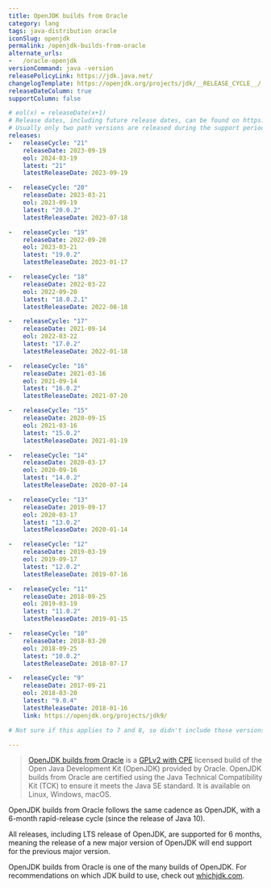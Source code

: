 ```yaml
---
title: OpenJDK builds from Oracle
category: lang
tags: java-distribution oracle
iconSlug: openjdk
permalink: /openjdk-builds-from-oracle
alternate_urls:
-   /oracle-openjdk
versionCommand: java -version
releasePolicyLink: https://jdk.java.net/
changelogTemplate: https://openjdk.org/projects/jdk/__RELEASE_CYCLE__/
releaseDateColumn: true
supportColumn: false

# eol(x) = releaseDate(x+1)
# Release dates, including future release dates, can be found on https://www.java.com/releases/.
# Usually only two path versions are released during the support period.
releases:
-   releaseCycle: "21"
    releaseDate: 2023-09-19
    eol: 2024-03-19
    latest: "21"
    latestReleaseDate: 2023-09-19

-   releaseCycle: "20"
    releaseDate: 2023-03-21
    eol: 2023-09-19
    latest: "20.0.2"
    latestReleaseDate: 2023-07-18

-   releaseCycle: "19"
    releaseDate: 2022-09-20
    eol: 2023-03-21
    latest: "19.0.2"
    latestReleaseDate: 2023-01-17

-   releaseCycle: "18"
    releaseDate: 2022-03-22
    eol: 2022-09-20
    latest: "18.0.2.1"
    latestReleaseDate: 2022-08-18

-   releaseCycle: "17"
    releaseDate: 2021-09-14
    eol: 2022-03-22
    latest: "17.0.2"
    latestReleaseDate: 2022-01-18

-   releaseCycle: "16"
    releaseDate: 2021-03-16
    eol: 2021-09-14
    latest: "16.0.2"
    latestReleaseDate: 2021-07-20

-   releaseCycle: "15"
    releaseDate: 2020-09-15
    eol: 2021-03-16
    latest: "15.0.2"
    latestReleaseDate: 2021-01-19

-   releaseCycle: "14"
    releaseDate: 2020-03-17
    eol: 2020-09-16
    latest: "14.0.2"
    latestReleaseDate: 2020-07-14

-   releaseCycle: "13"
    releaseDate: 2019-09-17
    eol: 2020-03-17
    latest: "13.0.2"
    latestReleaseDate: 2020-01-14

-   releaseCycle: "12"
    releaseDate: 2019-03-19
    eol: 2019-09-17
    latest: "12.0.2"
    latestReleaseDate: 2019-07-16

-   releaseCycle: "11"
    releaseDate: 2018-09-25
    eol: 2019-03-19
    latest: "11.0.2"
    latestReleaseDate: 2019-01-15

-   releaseCycle: "10"
    releaseDate: 2018-03-20
    eol: 2018-09-25
    latest: "10.0.2"
    latestReleaseDate: 2018-07-17

-   releaseCycle: "9"
    releaseDate: 2017-09-21
    eol: 2018-03-20
    latest: "9.0.4"
    latestReleaseDate: 2018-01-16
    link: https://openjdk.org/projects/jdk9/

# Not sure if this applies to 7 and 8, so didn't include those versions.

---
```


> [OpenJDK builds from Oracle](https://jdk.java.net/) is a [GPLv2 with CPE](https://openjdk.java.net/legal/gplv2+ce.html)
> licensed build of the Open Java Development Kit (OpenJDK) provided by Oracle. OpenJDK builds from
> Oracle are certified using the Java Technical Compatibility Kit (TCK) to ensure it meets the Java
> SE standard. It is available on Linux, Windows, macOS.

OpenJDK builds from Oracle follows the same cadence as OpenJDK, with a 6-month rapid-release cycle
(since the release of Java 10).

All releases, including LTS release of OpenJDK, are supported for 6 months, meaning the release
of a new major version of OpenJDK will end support for the previous major version.

OpenJDK builds from Oracle is one of the many builds of OpenJDK. For recommendations on which JDK
build to use, check out [whichjdk.com](https://whichjdk.com/#openjdk-builds-by-oracle-jdkjavanet).
